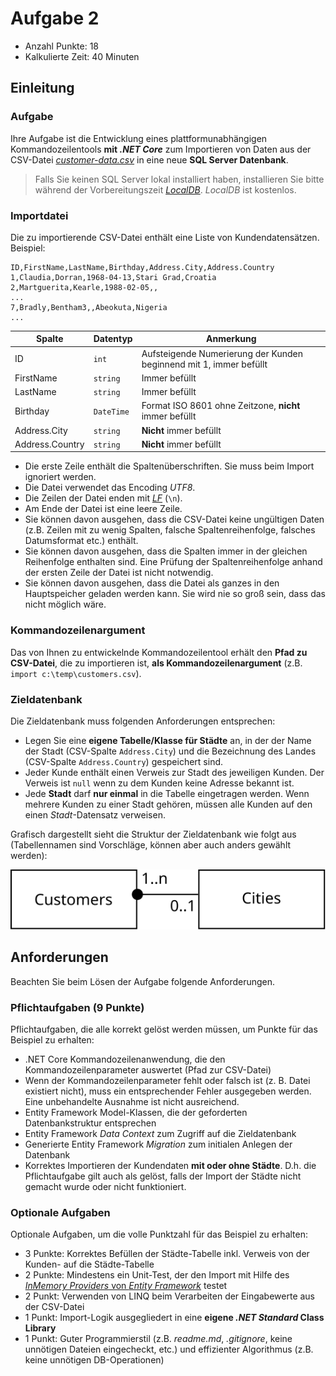 # Aufgabe 2

* Anzahl Punkte: 18
* Kalkulierte Zeit: 40 Minuten

## Einleitung

### Aufgabe

Ihre Aufgabe ist die Entwicklung eines plattformunabhängigen Kommandozeilentools **mit *.NET Core*** zum Importieren von Daten aus der CSV-Datei [*customer-data.csv*](customer-data.csv) in eine neue **SQL Server Datenbank**.

> Falls Sie keinen SQL Server lokal installiert haben, installieren Sie bitte während der Vorbereitungszeit [*LocalDB*](install-localdb.md). *LocalDB* ist kostenlos.

### Importdatei

Die zu importierende CSV-Datei enthält eine Liste von Kundendatensätzen. Beispiel:

```
ID,FirstName,LastName,Birthday,Address.City,Address.Country
1,Claudia,Dorran,1968-04-13,Stari Grad,Croatia
2,Martguerita,Kearle,1988-02-05,,
...
7,Bradly,Bentham3,,Abeokuta,Nigeria
...
```

| Spalte | Datentyp | Anmerkung |
|---|---|---|
| ID | `int` | Aufsteigende Numerierung der Kunden beginnend mit 1, immer befüllt |
| FirstName | `string` | Immer befüllt |
| LastName | `string` | Immer befüllt |
| Birthday | `DateTime` | Format ISO 8601 ohne Zeitzone, **nicht** immer befüllt |
| Address.City | `string` | **Nicht** immer befüllt |
| Address.Country | `string` | **Nicht** immer befüllt |


* Die erste Zeile enthält die Spaltenüberschriften. Sie muss beim Import ignoriert werden.
* Die Datei verwendet das Encoding *UTF8*.
* Die Zeilen der Datei enden mit [*LF*](https://en.wikipedia.org/wiki/Newline) (`\n`).
* Am Ende der Datei ist eine leere Zeile.
* Sie können davon ausgehen, dass die CSV-Datei keine ungültigen Daten (z.B. Zeilen mit zu wenig Spalten, falsche Spaltenreihenfolge, falsches Datumsformat etc.) enthält.
* Sie können davon ausgehen, dass die Spalten immer in der gleichen Reihenfolge enthalten sind. Eine Prüfung der Spaltenreihenfolge anhand der ersten Zeile der Datei ist nicht notwendig.
* Sie können davon ausgehen, dass die Datei als ganzes in den Hauptspeicher geladen werden kann. Sie wird nie so groß sein, dass das nicht möglich wäre.

### Kommandozeilenargument

Das von Ihnen zu entwickelnde Kommandozeilentool erhält den **Pfad zu CSV-Datei**, die zu importieren ist, **als Kommandozeilenargument** (z.B. `import c:\temp\customers.csv`).

### Zieldatenbank

Die Zieldatenbank muss folgenden Anforderungen entsprechen:

* Legen Sie eine **eigene Tabelle/Klasse für Städte** an, in der der Name der Stadt (CSV-Spalte `Address.City`) und die Bezeichnung des Landes  (CSV-Spalte `Address.Country`) gespeichert sind.
* Jeder Kunde enthält einen Verweis zur Stadt des jeweiligen Kunden. Der Verweis ist `null` wenn zu dem Kunden keine Adresse bekannt ist.
* Jede **Stadt** darf **nur einmal** in die Tabelle eingetragen werden. Wenn mehrere Kunden zu einer Stadt gehören, müssen alle Kunden auf den einen *Stadt*-Datensatz verweisen.

Grafisch dargestellt sieht die Struktur der Zieldatenbank wie folgt aus (Tabellennamen sind Vorschläge, können aber auch anders gewählt werden):

![ERD](ERD.svg)


## Anforderungen

Beachten Sie beim Lösen der Aufgabe folgende Anforderungen.

### Pflichtaufgaben (9 Punkte)

Pflichtaufgaben, die alle korrekt gelöst werden müssen, um Punkte für das Beispiel zu erhalten:

* .NET Core Kommandozeilenanwendung, die den Kommandozeilenparameter auswertet (Pfad zur CSV-Datei)
* Wenn der Kommandozeilenparameter fehlt oder falsch ist (z. B. Datei existiert nicht), muss ein entsprechender Fehler ausgegeben werden. Eine unbehandelte Ausnahme ist nicht ausreichend.
* Entity Framework Model-Klassen, die der geforderten Datenbankstruktur entsprechen
* Entity Framework *Data Context* zum Zugriff auf die Zieldatenbank
* Generierte Entity Framework *Migration* zum initialen Anlegen der Datenbank
* Korrektes Importieren der Kundendaten **mit oder ohne Städte**. D.h. die Pflichtaufgabe gilt auch als gelöst, falls der Import der Städte nicht gemacht wurde oder nicht funktioniert.

### Optionale Aufgaben

Optionale Aufgaben, um die volle Punktzahl für das Beispiel zu erhalten:

* 3 Punkte: Korrektes Befüllen der Städte-Tabelle inkl. Verweis von der Kunden- auf die Städte-Tabelle 
* 2 Punkte: Mindestens ein Unit-Test, der den Import mit Hilfe des [*InMemory Providers* von *Entity Framework*](https://docs.microsoft.com/en-us/ef/core/miscellaneous/testing/in-memory) testet
* 2 Punkt: Verwenden von LINQ beim Verarbeiten der Eingabewerte aus der CSV-Datei
* 1 Punkt: Import-Logik ausgegliedert in eine **eigene *.NET Standard* Class Library**
* 1 Punkt: Guter Programmierstil (z.B. *readme.md*, *.gitignore*, keine unnötigen Dateien eingecheckt, etc.) und effizienter Algorithmus (z.B. keine unnötigen DB-Operationen)
